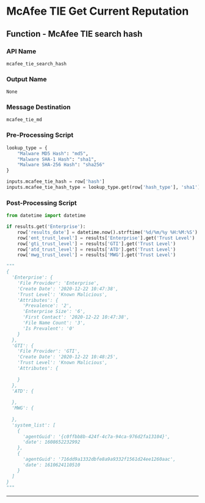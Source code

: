 <!--
    DO NOT MANUALLY EDIT THIS FILE
    THIS FILE IS AUTOMATICALLY GENERATED WITH resilient-sdk codegen
    Generated with resilient-sdk v51.0.5.0.1475
-->

# McAfee TIE Get Current Reputation

## Function - McAfee TIE search hash

### API Name
`mcafee_tie_search_hash`

### Output Name
`None`

### Message Destination
`mcafee_tie_md`

### Pre-Processing Script
```python
lookup_type = {
    "Malware MD5 Hash": "md5",
    "Malware SHA-1 Hash": "sha1",
    "Malware SHA-256 Hash": "sha256"
}

inputs.mcafee_tie_hash = row['hash']
inputs.mcafee_tie_hash_type = lookup_type.get(row['hash_type'], 'sha1')
```

### Post-Processing Script
```python
from datetime import datetime

if results.get('Enterprise'):
    row['results_date'] = datetime.now().strftime('%d/%m/%y %H:%M:%S')
    row['ent_trust_level'] = results['Enterprise'].get('Trust Level')
    row['gti_trust_level'] = results['GTI'].get('Trust Level')
    row['atd_trust_level'] = results['ATD'].get('Trust Level')
    row['mwg_trust_level'] = results['MWG'].get('Trust Level')

"""
{
  'Enterprise': {
    'File Provider': 'Enterprise',
    'Create Date': '2020-12-22 10:47:38',
    'Trust Level': 'Known Malicious',
    'Attributes': {
      'Prevalence': '2',
      'Enterprise Size': '6',
      'First Contact': '2020-12-22 10:47:38',
      'File Name Count': '3',
      'Is Prevalent': '0'
    }
  },
  'GTI': {
    'File Provider': 'GTI',
    'Create Date': '2020-12-22 10:48:25',
    'Trust Level': 'Known Malicious',
    'Attributes': {
      
    }
  },
  'ATD': {
    
  },
  'MWG': {
    
  },
  'system_list': [
    {
      'agentGuid': '{c0ffbb8b-424f-4c7a-94ca-976d2fa13104}',
      'date': 1608652232992
    },
    {
      'agentGuid': '716dd9a1332dbfe8a9a9332f1561d24ee1260aac',
      'date': 1610624110510
    }
  ]
}
"""
```

---

